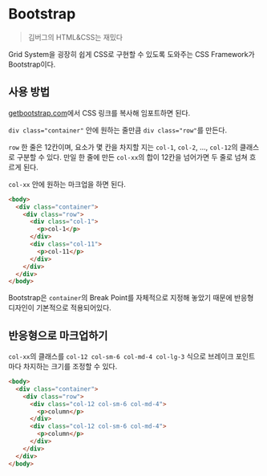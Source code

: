 # Bootstrap

> 김버그의 HTML&CSS는 재밌다

Grid System을 굉장히 쉽게 CSS로 구현할 수 있도록 도와주는 CSS Framework가 Bootstrap이다.

## 사용 방법

[getbootstrap.com](http://getbootstrap.com)에서 CSS 링크를 복사해 임포트하면 된다.

`div class="container"` 안에 원하는 줄만큼 `div class="row"`를 만든다.

`row` 한 줄은 12칸이며, 요소가 몇 칸을 차지할 지는 `col-1`, `col-2`, ..., `col-12`의 클래스로 구분할 수 있다. 만일 한 줄에 만든 `col-xx`의 합이 12칸을 넘어가면 두 줄로 넘쳐 흐르게 된다.

`col-xx` 안에 원하는 마크업을 하면 된다.

```html
<body>
  <div class="container">
    <div class="row">
      <div class="col-1">
        <p>col-1</p>
      </div>
      <div class="col-11">
        <p>col-11</p>
      </div>
    </div>
  </div>
</body>
```

Bootstrap은 `container`의 Break Point를 자체적으로 지정해 놓았기 때문에 반응형 디자인이 기본적으로 적용되어있다.

## 반응형으로 마크업하기

`col-xx`의 클래스를 `col-12 col-sm-6 col-md-4 col-lg-3` 식으로 브레이크 포인트마다 차지하는 크기를 조정할 수 있다.

```html
<body>
  <div class="container">
    <div class="row">
      <div class="col-12 col-sm-6 col-md-4">
        <p>column</p>
      </div>
      <div class="col-12 col-sm-6 col-md-4">
        <p>column</p>
      </div>
    </div>
  </div>
</body>
```
